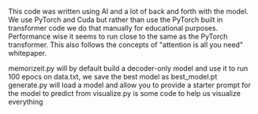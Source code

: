This code was written using AI and a lot of back and forth with the model.  We use PyTorch and Cuda but rather than use the 
PyTorch built in transformer code we do that manually for educational purposes.  Performance wise it seems to run close to the same as the PyTorch transformer.
This also follows the concepts of "attention is all you need" whitepaper.

memorizeit.py will by default build a decoder-only model and use it to run 100 epocs on data.txt, we save the best model as best_model.pt
generate.py will load a model and allow you to provide a starter prompt for the model to predict from
visualize.py is some code to help us visualize everything

